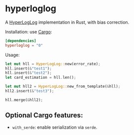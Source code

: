 hyperloglog
===========

A [HyperLogLog](https://static.googleusercontent.com/media/research.google.com/en/us/pubs/archive/40671.pdf) implementation in Rust, with bias correction.

Installation: use [Cargo](http://crates.io):

```toml
[dependencies]
hyperloglog = "0"
```

Usage:

```rust
let mut hll = HyperLogLog::new(error_rate);
hll.insert(&"test1");
hll.insert(&"test2");
let card_estimation = hll.len();

let mut hll2 = HyperLogLog::new_from_template(&hll);
hll2.insert(&"test3");

hll.merge(&hll2);
```

## Optional Cargo features:

- `with_serde`: enable serialization via `serde`.
